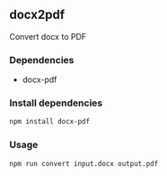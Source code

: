 ## docx2pdf

Convert docx to PDF

### Dependencies
- docx-pdf


### Install dependencies
```sh
npm install docx-pdf
```

### Usage
```sh
npm run convert input.docx output.pdf
```

